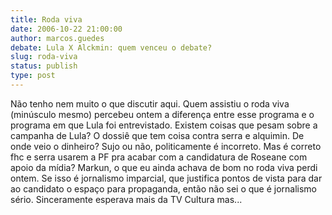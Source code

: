 ```yaml
---
title: Roda viva
date: 2006-10-22 21:00:00
author: marcos.guedes
debate: Lula X Alckmin: quem venceu o debate?
slug: roda-viva
status: publish 
type: post
---
```


Não tenho nem muito o que discutir aqui. Quem assistiu o roda viva (minúsculo mesmo) percebeu ontem a diferença entre esse programa e o programa em que Lula foi entrevistado. Existem coisas que pesam sobre a campanha de Lula? O dossiê que tem coisa contra serra e alquimin. De onde veio o dinheiro? Sujo ou não, politicamente é incorreto. Mas é correto fhc e serra usarem a PF pra acabar com a candidatura de Roseane com apoio da mídia? 
 Markun, o que eu ainda achava de bom no roda viva perdi ontem. Se isso é jornalismo imparcial, que justifica pontos de vista para dar ao candidato o espaço para propaganda, então não sei o que é jornalismo sério. Sinceramente esperava mais da TV Cultura mas...
